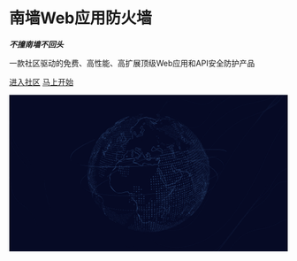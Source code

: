 # 南墙Web应用防火墙

***不撞南墙不回头***

一款社区驱动的免费、高性能、高扩展顶级Web应用和API安全防护产品

[<i class="iconfont icon-github"></i> 进入社区](https://github.com/Safe3/uuWAF)
[马上开始 <i class="iconfont icon-down"></i>](#main)

<!-- background image -->
![](_media/2.png)
